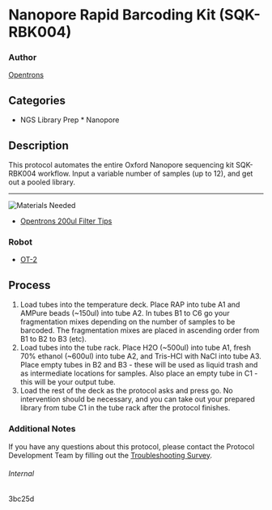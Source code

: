 # Nanopore Rapid Barcoding Kit (SQK-RBK004)

### Author
[Opentrons](https://opentrons.com/)

## Categories
* NGS Library Prep
        * Nanopore

## Description
This protocol automates the entire Oxford Nanopore sequencing kit SQK-RBK004 workflow. Input a variable number of samples (up to 12), and get out a pooled library. 

---
![Materials Needed](https://s3.amazonaws.com/opentrons-protocol-library-website/custom-README-images/001-General+Headings/materials.png)

* [Opentrons 200ul Filter Tips](https://shop.opentrons.com/collections/opentrons-tips/products/opentrons-200ul-filter-tips)

### Robot
* [OT-2](https://opentrons.com/ot-2)

## Process
1. Load tubes into the temperature deck. Place RAP into tube A1 and AMPure beads (~150ul) into tube A2. In tubes B1 to C6 go your fragmentation mixes depending on the number of samples to be barcoded. The fragmentation mixes are placed in ascending order from B1 to B2 to B3 (etc). 
2. Load tubes into the tube rack. Place H2O (~500ul) into tube A1, fresh 70% ethanol (~600ul) into tube A2, and Tris-HCl with NaCl into tube A3. Place empty tubes in B2 and B3 - these will be used as liquid trash and as intermediate locations for samples. Also place an empty tube in C1 - this will be your output tube.
3. Load the rest of the deck as the protocol asks and press go. No intervention should be necessary, and you can take out your prepared library from tube C1 in the tube rack after the protocol finishes.

### Additional Notes
If you have any questions about this protocol, please contact the Protocol Development Team by filling out the [Troubleshooting Survey](https://protocol-troubleshooting.paperform.co/).

###### Internal
3bc25d
